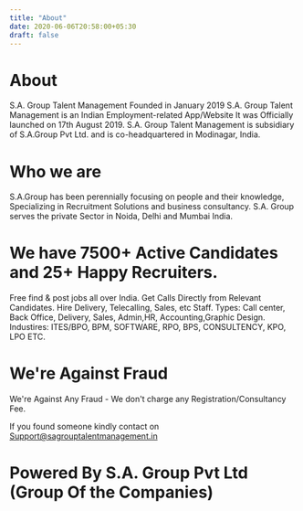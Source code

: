 ```yaml
---
title: "About"
date: 2020-06-06T20:58:00+05:30
draft: false
---
```


# About

S.A. Group Talent Management Founded in  January 2019
S.A. Group Talent Management is an Indian Employment-related App/Website It was Officially launched on 17th August 2019. S.A. Group Talent Management is subsidiary of S.A.Group Pvt Ltd. and is co-headquartered in Modinagar, India.

# Who we are

S.A.Group has been perennially focusing on people and their knowledge, Specializing in Recruitment Solutions and business consultancy. 
S.A. Group serves the private Sector in Noida, Delhi and Mumbai India.

# We have 7500+ Active Candidates and 25+ Happy Recruiters. 

Free find & post jobs all over India. Get Calls Directly from Relevant Candidates. Hire Delivery, Telecalling, Sales, etc Staff. 
Types: Call center, Back Office, Delivery, Sales, Admin,HR, Accounting,Graphic Design.
Industires: ITES/BPO, BPM, SOFTWARE, RPO, BPS, CONSULTENCY, KPO, LPO ETC.


# We're Against Fraud
We're Against Any Fraud - We don't charge any Registration/Consultancy Fee.

If you found someone kindly contact on Support@sagrouptalentmanagement.in

# Powered By S.A. Group Pvt Ltd (Group Of the Companies)
